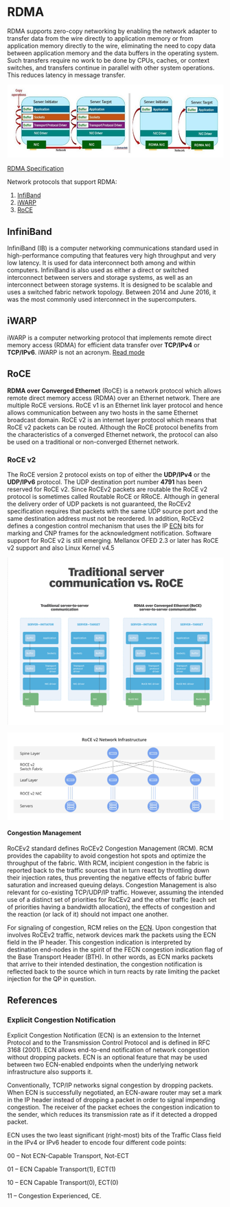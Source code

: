 # RDMA

RDMA supports zero-copy networking by enabling the network adapter to transfer data from the wire directly to application memory or from application memory directly to the wire, eliminating the need to copy data between application memory and the data buffers in the operating system. Such transfers require no work to be done by CPUs, caches, or context switches, and transfers continue in parallel with other system operations. This reduces latency in message transfer.

![Standard network connection vs. RDMA connection](images/rdma.jpg)

[RDMA Specification](https://datatracker.ietf.org/doc/html/rfc5040)

Network protocols that support RDMA:

1. [InfiBand](#infiniband)
2. [iWARP](#iwarp)
3. [RoCE](#roce)

## InfiniBand

InfiniBand (IB) is a computer networking communications standard used in high-performance computing that features very high throughput and very low latency. It is used for data interconnect both among and within computers. InfiniBand is also used as either a direct or switched interconnect between servers and storage systems, as well as an interconnect between storage systems. It is designed to be scalable and uses a switched fabric network topology. Between 2014 and June 2016, it was the most commonly used interconnect in the supercomputers.

## iWARP

iWARP is a computer networking protocol that implements remote direct memory access (RDMA) for efficient data transfer over **TCP/IPv4** or **TCP/IPv6**. iWARP is not an acronym. [Read mode](understanding_iwarp.pdf)

## RoCE

**RDMA over Converged Ethernet** (RoCE) is a network protocol which allows remote direct memory access (RDMA) over an Ethernet network. There are multiple RoCE versions. RoCE v1 is an Ethernet link layer protocol and hence allows communication between any two hosts in the same Ethernet broadcast domain. RoCE v2 is an internet layer protocol which means that RoCE v2 packets can be routed. Although the RoCE protocol benefits from the characteristics of a converged Ethernet network, the protocol can also be used on a traditional or non-converged Ethernet network.

### RoCE v2

The RoCE version 2 protocol exists on top of either the **UDP/IPv4** or the **UDP/IPv6** protocol. The UDP destination port number **4791** has been reserved for RoCE v2. Since RoCEv2 packets are routable the RoCE v2 protocol is sometimes called Routable RoCE or RRoCE. Although in general the delivery order of UDP packets is not guaranteed, the RoCEv2 specification requires that packets with the same UDP source port and the same destination address must not be reordered. In addition, RoCEv2 defines a congestion control mechanism that uses the IP [ECN](#explicit-congestion-notification) bits for marking and CNP frames for the acknowledgment notification. Software support for RoCE v2 is still emerging. Mellanox OFED 2.3 or later has RoCE v2 support and also Linux Kernel v4.5

![Traditional server comunication vs. RoCE](images/traditional_server_comm_vs_roce.png)

![RoCEv2 Network Infrastructure](images/RoCEv2_Network_Infra.png)
<!-- ![RoCEv2 Network Infrastructure](images/rocev2_network_infra.dio.svg) -->

#### Congestion Management

RoCEv2 standard defines RoCEv2 Congestion Management (RCM). RCM provides the capability to avoid congestion hot spots and optimize the throughput of the fabric. With RCM, incipient congestion in the fabric is reported back to the traffic sources that in turn react by throttling down their injection rates, thus preventing the negative effects of fabric buffer saturation and increased queuing delays. Congestion Management is also relevant for co-existing TCP/UDP/IP traffic. However, assuming the intended use of a distinct set of priorities for RoCEv2 and the other traffic (each set of priorities having a bandwidth allocation), the effects of congestion and the reaction (or lack of it) should not impact one another.

For signaling of congestion, RCM relies on the [ECN](#explicit-congestion-notification). Upon congestion that involves RoCEv2 traffic, network devices mark the packets using the ECN field in the IP header. This congestion indication is interpreted by destination end-nodes in the spirit of the FECN congestion indication flag of the Base Transport Header (BTH). In other words, as ECN marks packets that arrive to their intended destination, the congestion notification is reflected back to the source which in turn reacts by rate limiting the packet injection for the QP in question.

## References

### Explicit Congestion Notification

Explicit Congestion Notification (ECN) is an extension to the Internet Protocol and to the Transmission Control Protocol and is defined in RFC 3168 (2001). ECN allows end-to-end notification of network congestion without dropping packets. ECN is an optional feature that may be used between two ECN-enabled endpoints when the underlying network infrastructure also supports it.

Conventionally, TCP/IP networks signal congestion by dropping packets. When ECN is successfully negotiated, an ECN-aware router may set a mark in the IP header instead of dropping a packet in order to signal impending congestion. The receiver of the packet echoes the congestion indication to the sender, which reduces its transmission rate as if it detected a dropped packet.

ECN uses the two least significant (right-most) bits of the Traffic Class field in the IPv4 or IPv6 header to encode four different code points:

00 – Not ECN-Capable Transport, Not-ECT

01 – ECN Capable Transport(1), ECT(1)

10 – ECN Capable Transport(0), ECT(0)

11 – Congestion Experienced, CE.
